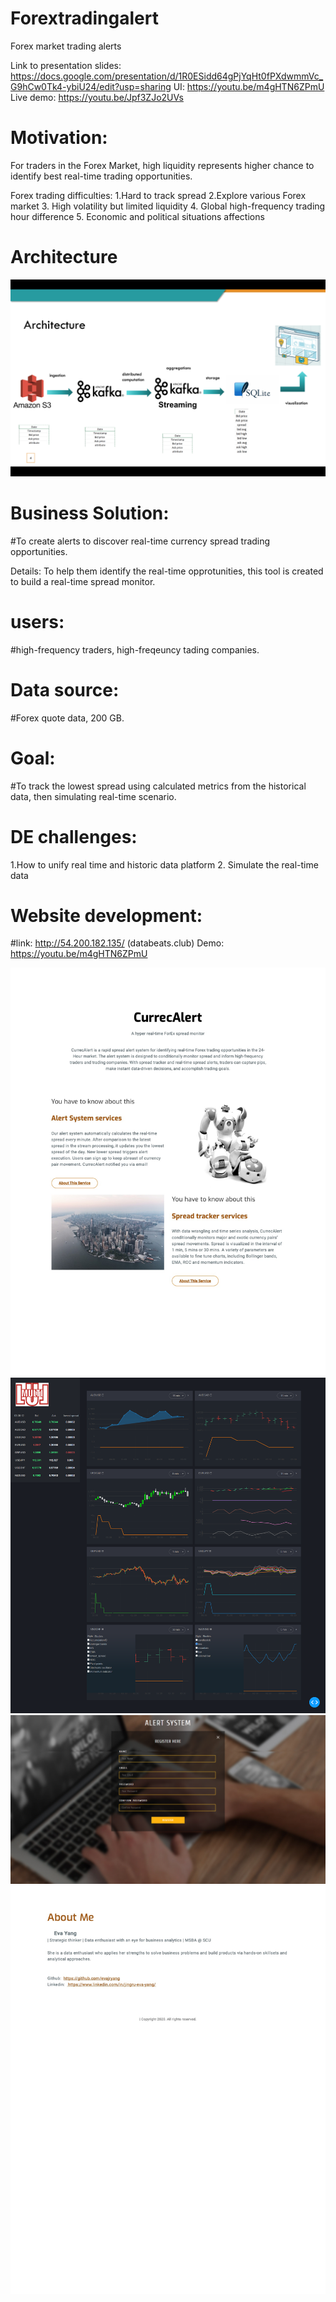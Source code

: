 # Forextradingalert
Forex market trading alerts 

Link to presentation slides: https://docs.google.com/presentation/d/1R0ESidd64gPjYqHt0fPXdwmmVc_G9hCw0Tk4-ybiU24/edit?usp=sharing
UI: https://youtu.be/m4gHTN6ZPmU
Live demo: https://youtu.be/Jpf3ZJo2UVs

# Motivation: 
For traders in the Forex Market, high liquidity represents higher chance to identify best real-time trading opportunities. 

Forex trading difficulties: 
1.Hard to track spread 
2.Explore various Forex market 
3. High volatility but limited liquidity
4. Global high-frequency trading hour difference 
5. Economic and political situations affections

# Architecture
![pipeline](https://github.com/evajryang/CurrecAlert/blob/master/Images/CurrecAlert_Pipeline.png)

# Business Solution: 
#To create alerts to discover real-time currency spread trading opportunities. 

Details: To help them identify the real-time opprotunities, this tool is created to build a real-time spread monitor. 

# users: 
#high-frequency traders, high-freqeuncy tading companies.  

# Data source: 
#Forex quote data, 200 GB.

# Goal: 
#To track the lowest spread using calculated metrics from the historical data, then simulating real-time scenario.

# DE challenges: 

1.How to unify real time and historic data platform
2. Simulate the real-time data

# Website development: 
#link: http://54.200.182.135/ (databeats.club)
Demo: https://youtu.be/m4gHTN6ZPmU

![website](https://github.com/evajryang/CurrecAlert/blob/master/Images/website%20main%20page.jpg)
![Spreadtracker](https://github.com/evajryang/CurrecAlert/blob/master/Images/trackerUI.png)
![Alert system](https://github.com/evajryang/CurrecAlert/blob/master/Images/Alertsystem.png)
![Aboutme](https://github.com/evajryang/CurrecAlert/blob/master/Images/website%20main%20page2.jpg)
